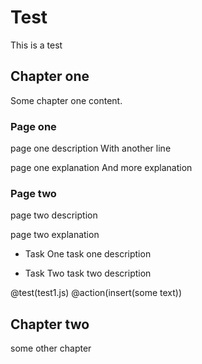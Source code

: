 # Test
This is a test

## Chapter one
Some chapter one content.

### Page one
page one description
With another line

page one explanation
And more explanation

### Page two
page two description

page two explanation

+ Task One
task one description

+ Task Two
task two description

@test(test1.js)
@action(insert(some text))

## Chapter two
some other chapter
